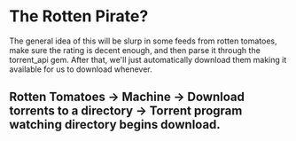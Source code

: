 # The Rotten Pirate?

The general idea of this will be slurp in some feeds from rotten tomatoes, make sure the rating is decent enough, and then parse it through the torrent_api gem. After that, we'll just automatically download them making it available for us to download whenever. 

## Rotten Tomatoes -> Machine -> Download torrents to a directory -> Torrent program watching directory begins download.

